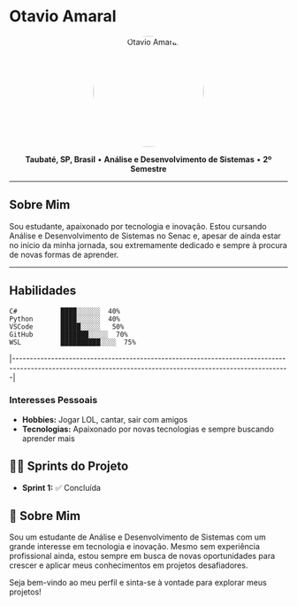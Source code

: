 # Otavio Amaral

<div align="center">
  <img src="https://github.com/user-attachments/assets/245fc7e2-bb54-46d7-a137-7b4f1098a496" alt="Otavio Amaral" width="200px" style="border-radius:50%">
</div>

<p align="center">
  <b>Taubaté, SP, Brasil</b> • <b>Análise e Desenvolvimento de Sistemas</b> • <b>2º Semestre</b>
</p>

---

## Sobre Mim

Sou estudante, apaixonado por tecnologia e inovação. Estou cursando Análise e Desenvolvimento de Sistemas no Senac e, apesar de ainda estar no início da minha jornada, sou extremamente dedicado e sempre à procura de novas formas de aprender.

---

## Habilidades

```plaintext
C#           ████░░░░░░  40%
Python       ████░░░░░░  40%
VSCode       █████░░░░░   50%
GitHub       ███████░░░░░  70%
WSL          ██████████░░░░  75%
```
|------------------------------------------------------------------------------------------------------------------------------------------------------------|

### Interesses Pessoais
- **Hobbies:** Jogar LOL, cantar, sair com amigos
- **Tecnologias:** Apaixonado por novas tecnologias e sempre buscando aprender mais

## 🏃‍♂️ Sprints do Projeto
- **Sprint 1:** ✅ Concluída

## 🌟 Sobre Mim
Sou um estudante de Análise e Desenvolvimento de Sistemas com um grande interesse em tecnologia e inovação. Mesmo sem experiência profissional ainda, estou sempre em busca de novas oportunidades para crescer e aplicar meus conhecimentos em projetos desafiadores.

Seja bem-vindo ao meu perfil e sinta-se à vontade para explorar meus projetos!

